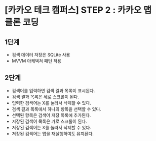 # [카카오 테크 캠퍼스] STEP 2 : 카카오 맵 클론 코딩

## 1단계
- 검색 데이터 저장은 SQLite 사용
- MVVM 아케텍쳐 패턴 적용


## 2단계
- 검색어를 입력하면 검색 결과 목록이 표시된다. 
- 검색 결과 목록은 세로 스크롤이 된다. 
- 입력한 검색어는 X를 눌러서 삭제할 수 있다. 
- 검색 결과 목록에서 하나의 항목을 선택할 수 있다. 
- 선택된 항목은 검색어 저장 목록에 추가된다. 
- 저장된 검색어 목록은 가로 스크롤이 된다. 
- 저장된 검색어는 X를 눌러서 삭제할 수 있다. 
- 저장된 검색어는 앱을 재실행하여도 유지된다.
